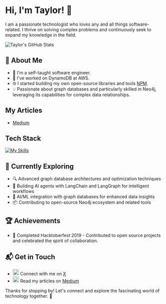 # Hi, I'm Taylor! 👋

I am a passionate technologist who loves any and all things software-related. I thrive on solving complex problems and continuously seek to expand my knowledge in the field. 

![Taylor's GitHub Stats](https://github-readme-stats.vercel.app/api?username=taylor009&theme=vue-dark&show_icons=true&hide_border=true&count_private=true)

## 🚀 About Me

- 🔭 I'm a self-taught software engineer.
- 📝 I've worked on DynamoDB at AWS.
- 🌐 I started building my own open-source libraries and tools [NPM](https://www.npmjs.com/package/@nxtsoft-org/neo-nest-ogm).
- 💡 Passionate about graph databases and particularly skilled in Neo4j, leveraging its capabilities for complex data relationships.

## My Articles
- [Medium](https://medium.com/@taylor_14778)

## Tech Stack
[![My Skills](https://skillicons.dev/icons?i=js,ts,kotlin,kafka,github,nestjs,nextjs,nginx,nodejs,npm,py,react,redis,redux,selenium,tailwind,ubuntu,linux,debian,vercel,idea,webstorm,mongodb,dynamodb,docker,aws,jenkins)](https://skillicons.dev)

## 🌱 Currently Exploring

- 🔍 Advanced graph database architectures and optimization techniques
- 🤖 Building AI agents with LangChain and LangGraph for intelligent workflows
- 🧠 AI/ML integration with graph databases for enhanced data insights
- 📦 Contributing to open-source Neo4j ecosystem and related tools

## 🏆 Achievements

- 🌟 Completed Hacktoberfest 2019 - Contributed to open source projects and celebrated the spirit of collaboration.

## 📬 Get in Touch

- <img src="https://img.shields.io/badge/-X-1DA1F2?style=flat&logo=x&logoColor=black" alt="X" height="20"/> Connect with me on [X](https://twitter.com/gagne_taylor)
- <img src="https://img.shields.io/badge/-Medium-00ab6c?style=flat&logo=medium&logoColor=white" alt="Medium" height="20"/> Read my articles on [Medium](https://medium.com/@taylor_14778)
<!-- - 📦 Check out my packages on [NPM](https://www.npmjs.com/package/@nxtsoft-org/neo-nest-ogm) -->

Thanks for stopping by! Let's connect and explore the fascinating world of technology together. 🚀



<!--

Here are some ideas to get you started:

- 🔭 I'm currently working on ...
- 🌱 I'm currently learning ...
- 👯 I'm looking to collaborate on ...
- 🤔 I'm looking for help with ...
- 💬 Ask me about ...
- 📫 How to reach me: ...
- 😄 Pronouns: ...
- ⚡ Fun fact: ...
-->
